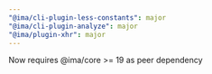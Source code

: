 ```yaml
---
"@ima/cli-plugin-less-constants": major
"@ima/cli-plugin-analyze": major
"@ima/plugin-xhr": major
---
```


Now requires @ima/core >= 19 as peer dependency
